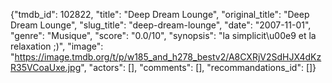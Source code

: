 {"tmdb_id": 102822, "title": "Deep Dream Lounge", "original_title": "Deep Dream Lounge", "slug_title": "deep-dream-lounge", "date": "2007-11-01", "genre": "Musique", "score": "0.0/10", "synopsis": "la simplicit\u00e9 et la relaxation ;)", "image": "https://image.tmdb.org/t/p/w185_and_h278_bestv2/A8CXRjV2SdHJX4dKzR35VCoaUxe.jpg", "actors": [], "comments": [], "recommandations_id": []}